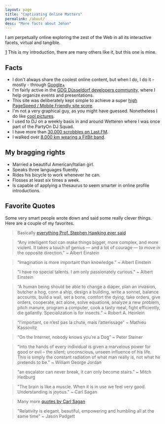 ```yaml
---
layout: page
title: "Captivating Online Matters"
permalink: /about/
desc: "More facts about Johan"
---
```


I am perpetually online exploring the zest of the Web in all its interactive facets, virtual and tangible.

[1](http://en.wikipedia.org/wiki/Rifleman%27s_Creed) This is my introduction, there are many others like it, but this one is mine.

## Facts

- I don't always share the coolest online content, but when I do, I do it - mostly - through [Google+](https://plus.google.com/+JohanBové)
- I'm fairly active in the [GDG Düsseldorf developers community](https://plus.google.com/communities/113782579160655007812), where I help organize events and presentations.
- This site was deliberately kept simple to achieve a super [high PageSpeed / Mobile Friendly site score](https://developers.google.com/speed/pagespeed/insights/?url=http%3A%2F%2Fblog.johanbove.info).
- I'm not a very graphical guy, as you might have guessed. Nonetheless I do like [cool pictures](http://1drv.ms/1Oxc4iF).
- I used to DJ on a weekly basis in and around Wetteren where I was once part of the PartyOn DJ Squad.
- I have more than [30.000 scrobbles on Last.FM](http://www.last.fm/user/Joe-1).
- I walked over [8.000 km wearing a FitBit band](https://www.fitbit.com/user/26B3ZT).

## My bragging rights

- Married a beautiful American/Italian girl.
- Speaks three languages fluently.
- Rides his bicycle to work whenever he can.
- Flosses at least six times a week.
- Is capable of applying a thesaurus to seem smarter in online profile introductions.

## Favorite Quotes

Some very smart people wrote down and said some really clever things. Here are a couple of my favorites.

> Basically [everything Prof. Stephen Hawking ever said](http://www.brainyquote.com/quotes/authors/s/stephen_hawking.html)

> “Any intelligent fool can make things bigger, more complex, and more violent. It takes a touch of genius — and a lot of courage — to move in the opposite direction.”
~ Albert Einstein

> “Imagination is more important than knowledge.”
~ Albert Einstein

> "I have no special talents. I am only passionately curious."
~ Albert Einstein

> “A human being should be able to change a diaper, plan an invasion, butcher a hog, conn a ship, design a building, write a sonnet, balance accounts, build a wall, set a bone, comfort the dying, take orders, give orders, cooperate, act alone, solve equations, analyze a new problem, pitch manure, program a computer, cook a tasty meal, fight efficiently, die gallantly. Specialization is for insects.“
~ Robert A. Heinlein

> “l’important, ce n’est pas la chute, mais l’atterissage”
~ Mathieu Kassovitz

> “On the Internet, nobody knows you’re a Dog”
~ Peter Steiner

> "Into the hands of every individual is given a marvelous power for good or evil – the silent; unconscious, unseen influence of his life. This is simply the constant radiation of what man really is, not what he pretends to be.”
~ William George Jordan

> “an escalator can never break, it can only become stairs.”
~ Mitch Hedburg

> "The brain is like a muscle. When it is in use we feel very good. Understanding is joyous."
~ Carl Sagan

> Many more [quotes by Carl Sagan](http://www.brainyquote.com/quotes/authors/s/carl_sagan.html)

> "Relativity is elegant, beautiful, empowering and humbling all at the same time"
~ Jason Padgett
